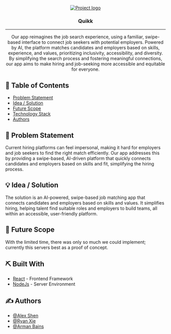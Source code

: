 <p align="center">
  <a href="" rel="noopener">
 <img src="https://scontent-sea1-1.xx.fbcdn.net/v/t39.30808-6/462457650_959999656160477_2904357626097737461_n.jpg?_nc_cat=110&ccb=1-7&_nc_sid=75d36f&_nc_ohc=z6tACT7-vtwQ7kNvgEAoOVf&_nc_zt=23&_nc_ht=scontent-sea1-1.xx&_nc_gid=Ajh-ZJ5ZSm1YaEx2aw0Pvif&oh=00_AYAaM1y2hijHNDTKy_d76lsZvTNjxKMUrbZ5PpAeY0Vq-g&oe=6736C93F" alt="Project logo"></a>
</p>
<h3 align="center">Quikk</h3>


---

<p align="center"> Our app reimagines the job search experience, using a familiar, swipe-based interface to connect job seekers with potential employers. Powered by AI, the platform matches candidates and employers based on skills, experience, and values, prioritizing inclusivity, accessibility, and diversity. By simplifying the search process and fostering meaningful connections, our app aims to make hiring and job-seeking more accessible and equitable for everyone.
    <br> 
</p>

## 📝 Table of Contents

- [Problem Statement](#problem_statement)
- [Idea / Solution](#idea)
- [Future Scope](#future_scope)
- [Technology Stack](#tech_stack)
- [Authors](#authors)

## 🧐 Problem Statement <a name = "problem_statement"></a>

Current hiring platforms can feel impersonal, making it hard for employers and job seekers to find the right match efficiently. Our app addresses this by providing a swipe-based, AI-driven platform that quickly connects candidates and employers based on skills and fit, simplifying the hiring process.

## 💡 Idea / Solution <a name = "idea"></a>

The solution is an AI-powered, swipe-based job matching app that connects candidates and employers based on skills and values. It simplifies hiring, helping talent find suitable roles and employers to build teams, all within an accessible, user-friendly platform.

## 🚀 Future Scope <a name = "future_scope"></a>

With the limited time, there was only so much we could implement; currently this servers best as a proof of concept.

## ⛏️ Built With <a name = "tech_stack"></a>

- [React](https://react.dev/) - Frontend Framework
- [NodeJs](https://nodejs.org/en/) - Server Environment

## ✍️ Authors <a name = "authors"></a>

- [@Alex Shen](https://github.com/x4132)
- [@Ryan Xie](https://github.com/ryanraen)
- [@Arman Bains](https://github.com/penkk)
